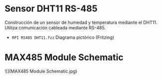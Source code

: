 # Sensor DHT11 RS-485

Construcción de un sensor de humedad y temperatura mediante el DHT11. Utiliza comunicación cableada mediante RS-485.

- `RPI RS485 DHT11.fzz` Diagrama pictórico (Fritzing)

# MAX485 Module Schematic

![](MAX485 Module Schematic.jpg)
